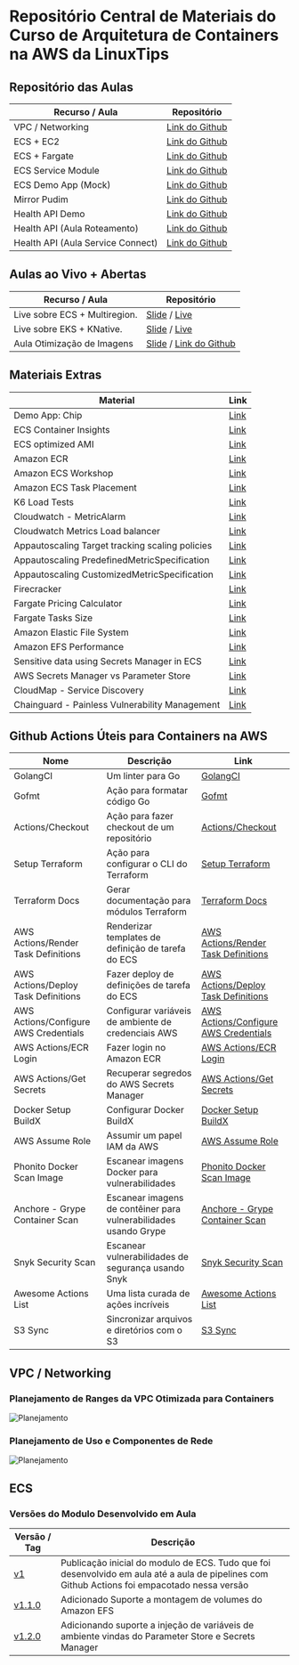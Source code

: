 # Repositório Central de Materiais do Curso de Arquitetura de Containers na AWS da LinuxTips 

## Repositório das Aulas 

| Recurso / Aula                | Repositório                                                                                   |
|-------------------------------|-----------------------------------------------------------------------------------------------|
| VPC / Networking              | [Link do Github](https://github.com/msfidelis/linuxtips-curso-containers-vpc)                 |
| ECS + EC2                     | [Link do Github](https://github.com/msfidelis/linuxtips-curso-containers-ecs-cluster)         |
| ECS + Fargate                 | [Link do Github](https://github.com/msfidelis/linuxtips-curso-containers-ecs-cluster-fargate) |
| ECS Service Module            | [Link do Github](https://github.com/msfidelis/linuxtips-curso-containers-ecs-service-module)  |
| ECS Demo App (Mock)           | [Link do Github](https://github.com/msfidelis/linuxtips-curso-containers-ecs-app)             |
| Mirror Pudim                  | [Link do Github](https://github.com/msfidelis/linuxtips-curso-containers-ecs-service-pudim)   |
| Health API Demo               | [Link do Github](https://github.com/msfidelis/linuxtips-curso-containers-ecs-health-api-lab)  |
| Health API (Aula Roteamento)   | [Link do Github](https://github.com/msfidelis/linuxtips-curso-containers-ecs-health-api-lab/tree/aula-roteamento)  |
| Health API (Aula Service Connect)   | [Link do Github]()  |


## Aulas ao Vivo + Abertas

| Recurso / Aula                | Repositório                                                                                   |
|-------------------------------|-----------------------------------------------------------------------------------------------|
| Live sobre ECS + Multiregion. | [Slide](https://docs.google.com/presentation/d/1AcBY7BwSOC9d9ZLM3OeacSQnieorqQEBHS_6wDGA6Ck/edit?usp=sharing) / [Live](https://www.youtube.com/live/8TYCUK_Rj7c?si=j1ZUA0axpZSWLUGN)
| Live sobre EKS + KNative. | [Slide](https://docs.google.com/presentation/d/1xdrcIRiC43UxXF4CYkPm6BK1U40fOKT4nKw0A6Ck5dw/edit?usp=sharing) / [Live](https://youtu.be/90fOQLbPPvo?si=LMjrqvGABvnmd524)
| Aula Otimização de Imagens    | [Slide](https://docs.google.com/presentation/d/1hFEZEmsO8dMC1iEryyYjfli_HCRF8xHBszF2r_araH4/edit?usp=sharing) / [Link do Github](https://github.com/msfidelis/linuxtips-curso-containers-aws-otimizacao-de-imagens) |


## Materiais Extras 

| Material                                          | Link                                                                                                                                              |
|---------------------------------------------------|---------------------------------------------------------------------------------------------------------------------------------------------------|
| Demo App: Chip                                    | [Link](https://github.com/msfidelis/chip)                                                                                                         |
| ECS Container Insights                            | [Link](https://docs.aws.amazon.com/AmazonCloudWatch/latest/monitoring/ContainerInsights.html)                                                     |
| ECS optimized AMI                                 | [Link](https://docs.aws.amazon.com/systems-manager/latest/userguide/parameter-store-public-parameters-ecs.html)                                   |
| Amazon ECR                                        | [Link](https://aws.amazon.com/pt/ecr/)                                                                                                            |
| Amazon ECS Workshop                               | [Link](https://ecsworkshop.com/)                                                                                                                  |
| Amazon ECS Task Placement                         | [Link](https://docs.aws.amazon.com/AmazonECS/latest/developerguide/task-placement-strategies.html)                                                |
| K6 Load Tests                                     | [Link](https://grafana.com/docs/k6/latest/using-k6/http-requests/)                                                                                |
| Cloudwatch - MetricAlarm                          | [Link](https://docs.aws.amazon.com/AmazonCloudWatch/latest/APIReference/API_MetricAlarm.html)                                                     |
| Cloudwatch Metrics Load balancer                  | [Link](https://docs.aws.amazon.com/elasticloadbalancing/latest/application/load-balancer-cloudwatch-metrics.html#load-balancer-metrics-alb)       |
| Appautoscaling Target tracking scaling policies   | [Link](https://docs.aws.amazon.com/autoscaling/application/userguide/application-auto-scaling-target-tracking.html)                               |
| Appautoscaling PredefinedMetricSpecification      | [Link](https://docs.aws.amazon.com/autoscaling/application/APIReference/API_PredefinedMetricSpecification.html)                                   |
| Appautoscaling CustomizedMetricSpecification      | [Link](https://docs.aws.amazon.com/autoscaling/ec2/APIReference/API_CustomizedMetricSpecification.html)                                           |
| Firecracker                                       | [Link](https://firecracker-microvm.github.io/)                                                                                                    | 
| Fargate Pricing Calculator                        | [Link](https://cloudtempo.dev/fargate-pricing-calculator)                                                                                         |
| Fargate Tasks Size                                | [Link](https://docs.aws.amazon.com/AmazonECS/latest/developerguide/fargate-tasks-services.html#fargate-tasks-size)                                | 
| Amazon Elastic File System                        | [Link](https://aws.amazon.com/pt/efs/)                                                                                                            | 
| Amazon EFS Performance                            | [Link](https://docs.aws.amazon.com/efs/latest/ug/performance.html)                                                                                | 
| Sensitive data using Secrets Manager in ECS       | [Link](https://docs.aws.amazon.com/AmazonECS/latest/developerguide/specifying-sensitive-data-tutorial.html)                                       | 
| AWS Secrets Manager vs Parameter Store            | [Link](https://tutorialsdojo.com/aws-secrets-manager-vs-systems-manager-parameter-store/)                                                         |
| CloudMap - Service Discovery                      | [Link](https://aws.amazon.com/pt/cloud-map/)                                                                                                      |
| Chainguard - Painless Vulnerability Management    | [Link](https://courses.chainguard.dev/vulnerability-management-certification)                                                                     |



## Github Actions Úteis para Containers na AWS

| Nome                                    | Descrição                                                      | Link                                                                                  |
|-----------------------------------------|----------------------------------------------------------------|---------------------------------------------------------------------------------------|
| GolangCI                                | Um linter para Go                                              | [GolangCI](https://github.com/golangci/golangci-lint)                                 |
| Gofmt                                   | Ação para formatar código Go                                   | [Gofmt](https://github.com/Jerome1337/gofmt-action)                                   |
| Actions/Checkout                        | Ação para fazer checkout de um repositório                     | [Actions/Checkout](https://github.com/actions/checkout)                               |
| Setup Terraform                         | Ação para configurar o CLI do Terraform                        | [Setup Terraform](https://github.com/hashicorp/setup-terraform)                       |
| Terraform Docs                          | Gerar documentação para módulos Terraform                      | [Terraform Docs](https://github.com/Dirrk/terraform-docs)                             |
| AWS Actions/Render Task Definitions     | Renderizar templates de definição de tarefa do ECS             | [AWS Actions/Render Task Definitions](https://github.com/aws-actions/amazon-ecs-render-task-definition) |
| AWS Actions/Deploy Task Definitions     | Fazer deploy de definições de tarefa do ECS                    | [AWS Actions/Deploy Task Definitions](https://github.com/aws-actions/amazon-ecs-deploy-task-definition) |
| AWS Actions/Configure AWS Credentials   | Configurar variáveis de ambiente de credenciais AWS            | [AWS Actions/Configure AWS Credentials](https://github.com/aws-actions/configure-aws-credentials) |
| AWS Actions/ECR Login                   | Fazer login no Amazon ECR                                      | [AWS Actions/ECR Login](https://github.com/aws-actions/amazon-ecr-login)              |
| AWS Actions/Get Secrets                 | Recuperar segredos do AWS Secrets Manager                      | [AWS Actions/Get Secrets](https://github.com/aws-actions/aws-secretsmanager-get-secrets) |
| Docker Setup BuildX                     | Configurar Docker BuildX                                       | [Docker Setup BuildX](https://github.com/docker/setup-buildx-action)                 |
| AWS Assume Role                         | Assumir um papel IAM da AWS                                    | [AWS Assume Role](https://github.com/nordcloud/aws-assume-role/)                      |
| Phonito Docker Scan Image               | Escanear imagens Docker para vulnerabilidades                  | [Phonito Docker Scan Image](https://github.com/phonito/phonito-scanner-action)        |
| Anchore - Grype Container Scan          | Escanear imagens de contêiner para vulnerabilidades usando Grype| [Anchore - Grype Container Scan](https://github.com/anchore/scan-action)              |
| Snyk Security Scan                      | Escanear vulnerabilidades de segurança usando Snyk             | [Snyk Security Scan](https://github.com/snyk/actions)                                 |
| Awesome Actions List                    | Uma lista curada de ações incríveis                            | [Awesome Actions List](https://github.com/sdras/awesome-actions)                      |
| S3 Sync                                 | Sincronizar arquivos e diretórios com o S3                     | [S3 Sync](https://github.com/jakejarvis/s3-sync-action)                               |


## VPC / Networking

### Planejamento de Ranges da VPC Otimizada para Containers 

![Planejamento](./extras/vpc-planejamento.png)

### Planejamento de Uso e Componentes de Rede

![Planejamento](./extras/vpc-uso.png)

## ECS 

### Versões do Modulo Desenvolvido em Aula

| Versão / Tag |  Descrição                                                                                                                                                                                                                                 |
|--------------|--------------------------------------------------------------------------------------------------------------------------------------------------------------------------------------------------------------------------------------------|
| [v1](https://github.com/msfidelis/linuxtips-curso-containers-ecs-service-module/tree/v1)              | Publicação inicial do modulo de ECS. Tudo que foi desenvolvido em aula até a aula de pipelines com Github Actions foi empacotado nessa versão     |
| [v1.1.0](https://github.com/msfidelis/linuxtips-curso-containers-ecs-service-module/tree/v1.1.0)      | Adicionado Suporte a montagem de volumes do Amazon EFS                                                                                            |
| [v1.2.0](https://github.com/msfidelis/linuxtips-curso-containers-ecs-service-module/tree/v1.2.0)      | Adicionando suporte a injeção de variáveis de ambiente vindas do Parameter Store e Secrets Manager                                                |
